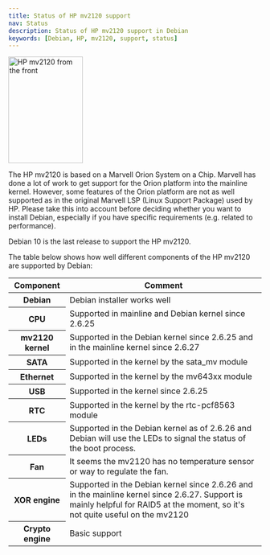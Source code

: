 ```yaml
---
title: Status of HP mv2120 support
nav: Status
description: Status of HP mv2120 support in Debian
keywords: [Debian, HP, mv2120, support, status]
---
```


<div class="right">
<img src = "../images/r_mv2120_front.jpg" class="border" alt="HP mv2120 from the front" width="148" height="212" />
</div>

The HP mv2120 is based on a Marvell Orion System on a Chip.  Marvell has
done a lot of work to get support for the Orion platform into the mainline
kernel.  However, some features of the Orion platform are not as well
supported as in the original Marvell LSP (Linux Support Package) used by
HP.  Please take this into account before deciding whether you want to
install Debian, especially if you have specific requirements (e.g. related
to performance).

Debian 10 is the last release to support the HP mv2120.

The table below shows how well different components of the HP mv2120 are
supported by Debian:

<table class="table table-hover">

<thead>
<tr>
<th>Component</th>
<th>Comment</th>
</tr>
</thead>

<tbody>
<tr class="table-success">
<th>Debian</th>
<td>Debian installer works well</td>
</tr>

<tr class="table-success">
<th>CPU</th>
<td>Supported in mainline and Debian kernel since 2.6.25</td>
</tr>

<tr class="table-success">
<th>mv2120 kernel</th>
<td>Supported in the Debian kernel since 2.6.25 and in the mainline
kernel since 2.6.27</td>
</tr>

<tr class="table-success">
<th>SATA</th>
<td>Supported in the kernel by the sata_mv module</td>
</tr>

<tr class="table-success">
<th>Ethernet</th>
<td>Supported in the kernel by the mv643xx module</td>
</tr>

<tr class="table-success">
<th>USB</th>
<td>Supported in the kernel since 2.6.25</td>
</tr>

<tr class="table-success">
<th>RTC</th>
<td>Supported in the kernel by the rtc-pcf8563 module</td>
</tr>

<tr class="table-success">
<th>LEDs</th>
<td>Supported in the Debian kernel as of 2.6.26 and Debian will use the
LEDs to signal the status of the boot process.</td>
</tr>

<tr class="table-success">
<th>Fan</th>
<td>It seems the mv2120 has no temperature sensor or way to regulate
the fan.</td>
</tr>

<tr class="table-success">
<th>XOR engine</th>
<td>Supported in the Debian kernel since 2.6.26 and in the mainline
kernel since 2.6.27.  Support is mainly helpful for RAID5 at the
moment, so it's not quite useful on the mv2120</td>
</tr>

<tr class="table-warning">
<th>Crypto engine</th>
<td>Basic support</td>
</tr>
</tbody>

</table>

